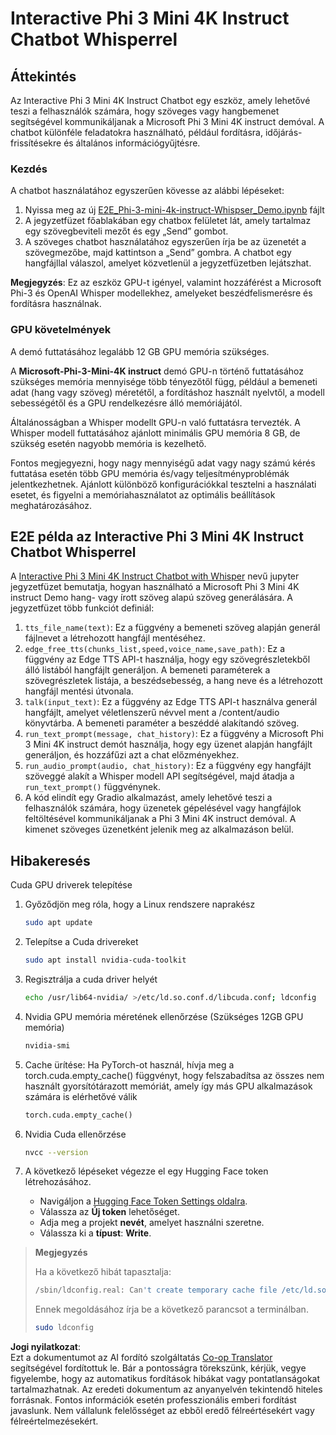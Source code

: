 <!--
CO_OP_TRANSLATOR_METADATA:
{
  "original_hash": "006e8cf75211d3297f24e1b22e38955f",
  "translation_date": "2025-05-09T18:33:38+00:00",
  "source_file": "md/02.Application/01.TextAndChat/Phi3/E2E_Phi-3-mini_with_whisper.md",
  "language_code": "hu"
}
-->
# Interactive Phi 3 Mini 4K Instruct Chatbot Whisperrel

## Áttekintés

Az Interactive Phi 3 Mini 4K Instruct Chatbot egy eszköz, amely lehetővé teszi a felhasználók számára, hogy szöveges vagy hangbemenet segítségével kommunikáljanak a Microsoft Phi 3 Mini 4K instruct demóval. A chatbot különféle feladatokra használható, például fordításra, időjárás-frissítésekre és általános információgyűjtésre.

### Kezdés

A chatbot használatához egyszerűen kövesse az alábbi lépéseket:

1. Nyissa meg az új [E2E_Phi-3-mini-4k-instruct-Whispser_Demo.ipynb](https://github.com/microsoft/Phi-3CookBook/blob/main/code/06.E2E/E2E_Phi-3-mini-4k-instruct-Whispser_Demo.ipynb) fájlt
2. A jegyzetfüzet főablakában egy chatbox felületet lát, amely tartalmaz egy szövegbeviteli mezőt és egy „Send” gombot.
3. A szöveges chatbot használatához egyszerűen írja be az üzenetét a szövegmezőbe, majd kattintson a „Send” gombra. A chatbot egy hangfájllal válaszol, amelyet közvetlenül a jegyzetfüzetben lejátszhat.

**Megjegyzés**: Ez az eszköz GPU-t igényel, valamint hozzáférést a Microsoft Phi-3 és OpenAI Whisper modellekhez, amelyeket beszédfelismerésre és fordításra használnak.

### GPU követelmények

A demó futtatásához legalább 12 GB GPU memória szükséges.

A **Microsoft-Phi-3-Mini-4K instruct** demó GPU-n történő futtatásához szükséges memória mennyisége több tényezőtől függ, például a bemeneti adat (hang vagy szöveg) méretétől, a fordításhoz használt nyelvtől, a modell sebességétől és a GPU rendelkezésre álló memóriájától.

Általánosságban a Whisper modellt GPU-n való futtatásra tervezték. A Whisper modell futtatásához ajánlott minimális GPU memória 8 GB, de szükség esetén nagyobb memória is kezelhető.

Fontos megjegyezni, hogy nagy mennyiségű adat vagy nagy számú kérés futtatása esetén több GPU memória és/vagy teljesítményproblémák jelentkezhetnek. Ajánlott különböző konfigurációkkal tesztelni a használati esetet, és figyelni a memóriahasználatot az optimális beállítások meghatározásához.

## E2E példa az Interactive Phi 3 Mini 4K Instruct Chatbot Whisperrel

A [Interactive Phi 3 Mini 4K Instruct Chatbot with Whisper](https://github.com/microsoft/Phi-3CookBook/blob/main/code/06.E2E/E2E_Phi-3-mini-4k-instruct-Whispser_Demo.ipynb) nevű jupyter jegyzetfüzet bemutatja, hogyan használható a Microsoft Phi 3 Mini 4K instruct Demo hang- vagy írott szöveg alapú szöveg generálására. A jegyzetfüzet több funkciót definiál:

1. `tts_file_name(text)`: Ez a függvény a bemeneti szöveg alapján generál fájlnevet a létrehozott hangfájl mentéséhez.
1. `edge_free_tts(chunks_list,speed,voice_name,save_path)`: Ez a függvény az Edge TTS API-t használja, hogy egy szövegrészletekből álló listából hangfájlt generáljon. A bemeneti paraméterek a szövegrészletek listája, a beszédsebesség, a hang neve és a létrehozott hangfájl mentési útvonala.
1. `talk(input_text)`: Ez a függvény az Edge TTS API-t használva generál hangfájlt, amelyet véletlenszerű névvel ment a /content/audio könyvtárba. A bemeneti paraméter a beszéddé alakítandó szöveg.
1. `run_text_prompt(message, chat_history)`: Ez a függvény a Microsoft Phi 3 Mini 4K instruct demót használja, hogy egy üzenet alapján hangfájlt generáljon, és hozzáfűzi azt a chat előzményekhez.
1. `run_audio_prompt(audio, chat_history)`: Ez a függvény egy hangfájlt szöveggé alakít a Whisper modell API segítségével, majd átadja a `run_text_prompt()` függvénynek.
1. A kód elindít egy Gradio alkalmazást, amely lehetővé teszi a felhasználók számára, hogy üzenetek gépelésével vagy hangfájlok feltöltésével kommunikáljanak a Phi 3 Mini 4K instruct demóval. A kimenet szöveges üzenetként jelenik meg az alkalmazáson belül.

## Hibakeresés

Cuda GPU driverek telepítése

1. Győződjön meg róla, hogy a Linux rendszere naprakész

    ```bash
    sudo apt update
    ```

1. Telepítse a Cuda drivereket

    ```bash
    sudo apt install nvidia-cuda-toolkit
    ```

1. Regisztrálja a cuda driver helyét

    ```bash
    echo /usr/lib64-nvidia/ >/etc/ld.so.conf.d/libcuda.conf; ldconfig
    ```

1. Nvidia GPU memória méretének ellenőrzése (Szükséges 12GB GPU memória)

    ```bash
    nvidia-smi
    ```

1. Cache ürítése: Ha PyTorch-ot használ, hívja meg a torch.cuda.empty_cache() függvényt, hogy felszabadítsa az összes nem használt gyorsítótárazott memóriát, amely így más GPU alkalmazások számára is elérhetővé válik

    ```python
    torch.cuda.empty_cache() 
    ```

1. Nvidia Cuda ellenőrzése

    ```bash
    nvcc --version
    ```

1. A következő lépéseket végezze el egy Hugging Face token létrehozásához.

    - Navigáljon a [Hugging Face Token Settings oldalra](https://huggingface.co/settings/tokens?WT.mc_id=aiml-137032-kinfeylo).
    - Válassza az **Új token** lehetőséget.
    - Adja meg a projekt **nevét**, amelyet használni szeretne.
    - Válassza ki a **típust**: **Write**.

> **Megjegyzés**
>
> Ha a következő hibát tapasztalja:
>
> ```bash
> /sbin/ldconfig.real: Can't create temporary cache file /etc/ld.so.cache~: Permission denied 
> ```
>
> Ennek megoldásához írja be a következő parancsot a terminálban.
>
> ```bash
> sudo ldconfig
> ```

**Jogi nyilatkozat**:  
Ezt a dokumentumot az AI fordító szolgáltatás [Co-op Translator](https://github.com/Azure/co-op-translator) segítségével fordítottuk le. Bár a pontosságra törekszünk, kérjük, vegye figyelembe, hogy az automatikus fordítások hibákat vagy pontatlanságokat tartalmazhatnak. Az eredeti dokumentum az anyanyelvén tekintendő hiteles forrásnak. Fontos információk esetén professzionális emberi fordítást javaslunk. Nem vállalunk felelősséget az ebből eredő félreértésekért vagy félreértelmezésekért.